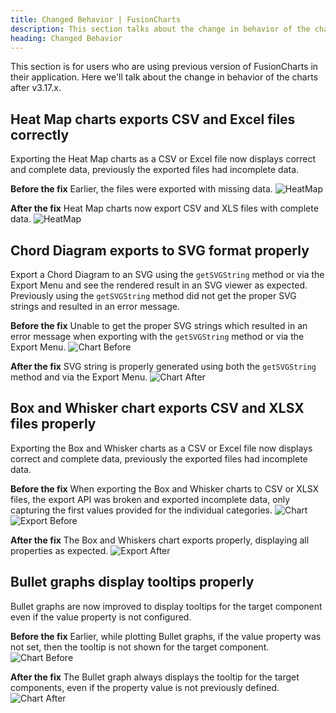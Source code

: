 ```yaml
---
title: Changed Behavior | FusionCharts
description: This section talks about the change in behavior of the charts with the latest released version.
heading: Changed Behavior
---
```


This section is for users who are using previous version of FusionCharts in their application. Here we'll talk about the change in behavior of the charts after v3.17.x.

## Heat Map charts exports CSV and Excel files correctly

Exporting the Heat Map charts as a CSV or Excel file now displays correct and complete data, previously the exported files had incomplete data.

**Before the fix** Earlier, the files were exported with missing data.
![HeatMap](/images/HeatMap_Export_Before_FC-2066.png)

**After the fix** Heat Map charts now export CSV and XLS files with complete data.
![HeatMap](/images/HeatMap_Export_After_FC-2066.png)

## Chord Diagram exports to SVG format properly

Export a Chord Diagram to an SVG using the `getSVGString` method or via the Export Menu and see the rendered result in an SVG viewer as expected. Previously using the `getSVGString` method did not get the proper SVG strings and resulted in an error message.

**Before the fix** Unable to get the proper SVG strings which resulted in an error message when exporting with the `getSVGString` method or via the Export Menu.
![Chart Before](/images/SVG_error_FC-2076.png)

**After the fix** SVG string is properly generated using both the `getSVGString` method and via the Export Menu.
![Chart After](/images/SVG_fix_FC-2076.png)

## Box and Whisker chart exports CSV and XLSX files properly

Exporting the Box and Whisker charts as a CSV or Excel file now displays correct and complete data, previously the exported files had incomplete data.

**Before the fix** When exporting the Box and Whisker charts to CSV or XLSX files, the export API was broken and exported incomplete data, only capturing the first values provided for the individual categories.
![Chart](/images/BoxandWhisker_Sample_FC-2052.png)
![Export Before](/images/BoxandWhisker_Export_Before_FC-2052.png)

**After the fix** The Box and Whiskers chart exports properly, displaying all properties as expected.
![Export After](/images/BoxandWhisker_Export_After_FC-2052.png)

## Bullet graphs display tooltips properly

Bullet graphs are now improved to display tooltips for the target component even if the value property is not configured.

**Before the fix** Earlier, while plotting Bullet graphs, if the value property was not set, then the tooltip is not shown for the target component.
![Chart Before](/images/Tooltip_BulletGraph_Before_FC-2004.png)

**After the fix** The Bullet graph always displays the tooltip for the target components, even if the property value is not previously defined.
![Chart After](/images/Tooltip_BulletGraph_After_FC-2004.png)

